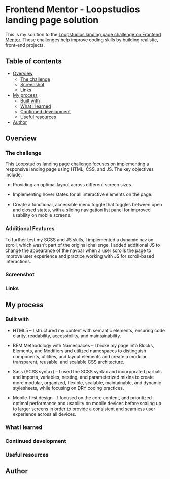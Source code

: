 # Frontend Mentor - Loopstudios landing page solution

This is my solution to the [Loopstudios landing page challenge on Frontend Mentor](https://www.frontendmentor.io/challenges/loopstudios-landing-page-N88J5Onjw). These challenges help improve coding skills by building realistic, front-end projects.

## Table of contents

- [Overview](#overview)
  - [The challenge](#the-challenge)
  - [Screenshot](#screenshot)
  - [Links](#links)
- [My process](#my-process)
  - [Built with](#built-with)
  - [What I learned](#what-i-learned)
  - [Continued development](#continued-development)
  - [Useful resources](#useful-resources)
- [Author](#author)

## Overview

### The challenge

This Loopstudios landing page challenge focuses on implementing a responsive landing page using HTML, CSS, and JS. The key objectives include:

- Providing an optimal layout across different screen sizes.

- Implementing hover states for all interactive elements on the page.

- Create a functional, accessible menu toggle that toggles between open and closed states, with a sliding navigation list panel for improved usability on mobile screens.

### Additional Features

To further test my SCSS and JS skills, I implemented a dynamic nav on scroll, which wasn't part of the original challenge. I added additional JS to change the appearance of the navbar when a user scrolls the page to improve user experience and practice working with JS for scroll-based interactions.

### Screenshot

### Links

## My process

### Built with

- HTML5 – I structured my content with semantic elements, ensuring code clarity, readability, accessibility, and maintainability.

- BEM Methodology with Namespaces – I broke my page into Blocks, Elements, and Modifiers and utilized namespaces to distinguish components, utilities, and layout elements and create a modular, transparent, reusable, and scalable CSS architecture.

- Sass (SCSS syntax) – I used the SCSS syntax and incorporated partials and imports, variables, nesting, and parameterized mixins to create more modular, organized, flexible, scalable, maintainable, and dynamic stylesheets, while focusing on DRY coding practices.

- Mobile-first design – I focused on the core content, and prioritized optimal performance and usability on mobile devices before scaling up to larger screens in order to provide a consistent and seamless user experience across all devices.

### What I learned

### Continued development

### Useful resources

## Author

